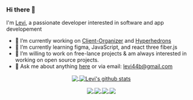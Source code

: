 ### Hi there 👋

I'm [Levi](https://Levi-B4.github.io), a passionate developer interested in software and app developement
- 🔭 I’m currently working on [Client-Organizer](https://github.com/Levi-B4/Client-Organizer) and [Hyperhedrons](https://github.com/Hyperhydras/Hyperhedrons)
- 🌱 I’m currently learning figma, JavaScript, and react three fiber.js
- 👯 I’m willing to work on free-lance projects & am always interested in working on open source projects.
- 💬 Ask me about anything [here](https://github.com/Levi-B4/Levi-B4/issues) or via email: levi44b@gmail.com

<!---
<p align="center">
  <a href="https://www.linkedin.com/in/*entername*/">
    <img src="https://img.shields.io/badge/-LinkedIn-blue?style=flat-square&logo=Linkedin&logoColor=white&link=https://www.linkedin.com/in/*entername/"/>
  </a>
  <a href="https://www.linkedin.com/in/*entername*/">
    <img src="https://hits.seeyoufarm.com/api/count/incr/badge.svg?url=https://github.com/Levi-B4&count_bg=%236BE3D4&title_bg=%23555555&icon=&icon_color=%23E7E7E7&title=Profile-Visits&edge_flat=false"/>
  </a>
</p>
-->

<div align="center">
  <a href="https://github.com/Levi-B4/github-readme-stats">
    <img align="center" src="https://github-readme-stats.vercel.app/api/top-langs/?username=Levi-B4&layout=compact&langs_count=8&exclude_repo=refactored-telegram&theme=radical"/>
  </a>
  <a href="https://github.com/Levi-B4/github-readme-stats">
    <img align="center" src="https://github-readme-stats.vercel.app/api?username=Levi-B4&show_icons=true&include_all_commits=true&count_private=true&theme=radical" alt="Levi's github stats"/>
  </a>
</div>

<p align="center">
     <a href="https://github.com/Levi-B4/Client-Organizer">
          <img align="center" src="https://github-readme-stats.vercel.app/api/pin/?username=Levi-B4&repo=Client-Organizer&theme=radical" />
     </a>
     <a href="https://github.com/Hyperhydras/Hyperhedrons">
          <img align="center" src="https://github-readme-stats.vercel.app/api/pin/?username=Hyperhydras&repo=Hyperhedrons&theme=radical" />
     </a>
     <a href="https://github.com/Levi-B4/Simple-Calculator">
          <img align="center" src="https://github-readme-stats.vercel.app/api/pin/?username=Levi-B4&repo=https://github.com/Levi-B4/Simple-Calculator&theme=radical" />
     </a>
     <a href="https://github.com/Levi-B4/RTS-Game-Handler">
          <img align="center" src="https://github-readme-stats.vercel.app/api/pin/?username=Levi-B4&repo=RTS-Game-Handler&theme=radical" />
     </a> 
</p
